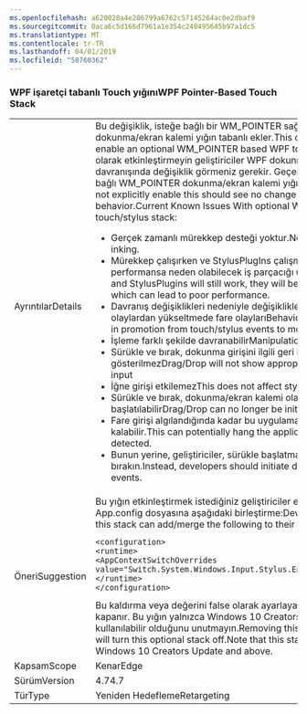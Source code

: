 ```yaml
---
ms.openlocfilehash: a620028a4e286799a6762c57145264ac0e2dbaf9
ms.sourcegitcommit: 0aca6c5d166d7961a1e354c248495645b97a1dc5
ms.translationtype: MT
ms.contentlocale: tr-TR
ms.lasthandoff: 04/01/2019
ms.locfileid: "58760362"
---
```

### <a name="wpf-pointer-based-touch-stack"></a><span data-ttu-id="dbdb2-101">WPF işaretçi tabanlı Touch yığını</span><span class="sxs-lookup"><span data-stu-id="dbdb2-101">WPF Pointer-Based Touch Stack</span></span>

|   |   |
|---|---|
|<span data-ttu-id="dbdb2-102">Ayrıntılar</span><span class="sxs-lookup"><span data-stu-id="dbdb2-102">Details</span></span>|<span data-ttu-id="dbdb2-103">Bu değişiklik, isteğe bağlı bir WM_POINTER sağlama yeteneği WPF dokunma/ekran kalemi yığın tabanlı ekler.</span><span class="sxs-lookup"><span data-stu-id="dbdb2-103">This change adds the ability to enable an optional WM_POINTER based WPF touch/stylus stack.</span></span>  <span data-ttu-id="dbdb2-104">Bu açıkça olarak etkinleştirmeyin geliştiriciler WPF dokunma/ekran kalemi davranışında değişiklik görmeniz gerekir. Geçerli bilinen sorunları ile isteğe bağlı WM_POINTER dokunma/ekran kalemi yığın tabanlı:</span><span class="sxs-lookup"><span data-stu-id="dbdb2-104">Developers that do not explicitly enable this should see no change in WPF touch/stylus behavior.Current Known Issues With optional WM_POINTER based touch/stylus stack:</span></span><ul><li><span data-ttu-id="dbdb2-105">Gerçek zamanlı mürekkep desteği yoktur.</span><span class="sxs-lookup"><span data-stu-id="dbdb2-105">No support for real-time inking.</span></span></li><li><span data-ttu-id="dbdb2-106">Mürekkep çalışırken ve StylusPlugIns çalışmaya devam eder, UI, düşük performansa neden olabilecek iş parçacığı üzerinde işlenir.</span><span class="sxs-lookup"><span data-stu-id="dbdb2-106">While inking and StylusPlugins will still work, they will be processed on the UI Thread which can lead to poor performance.</span></span></li><li><span data-ttu-id="dbdb2-107">Davranış değişiklikleri nedeniyle değişiklikler, dokunma/ekran kalemi olaylardan yükseltmede fare olayları</span><span class="sxs-lookup"><span data-stu-id="dbdb2-107">Behavioral changes due to changes in promotion from touch/stylus events to mouse events</span></span></li><li><span data-ttu-id="dbdb2-108">İşleme farklı şekilde davranabilir</span><span class="sxs-lookup"><span data-stu-id="dbdb2-108">Manipulation may behave differently</span></span></li><li><span data-ttu-id="dbdb2-109">Sürükle ve bırak, dokunma girişini ilgili geri bildirim gösterilmez</span><span class="sxs-lookup"><span data-stu-id="dbdb2-109">Drag/Drop will not show appropriate feedback for touch input</span></span></li><li><span data-ttu-id="dbdb2-110">İğne girişi etkilemez</span><span class="sxs-lookup"><span data-stu-id="dbdb2-110">This does not affect stylus input</span></span></li><li><span data-ttu-id="dbdb2-111">Sürükle ve bırak, dokunma/ekran kalemi olayları artık başlatılabilir</span><span class="sxs-lookup"><span data-stu-id="dbdb2-111">Drag/Drop can no longer be initiated on touch/stylus events</span></span></li><li><span data-ttu-id="dbdb2-112">Fare girişi algılandığında kadar bu uygulama potansiyel olarak askıda kalabilir.</span><span class="sxs-lookup"><span data-stu-id="dbdb2-112">This can potentially hang the application until mouse input is detected.</span></span></li><li><span data-ttu-id="dbdb2-113">Bunun yerine, geliştiriciler, sürükle başlatmak ve fare olayları bırakın.</span><span class="sxs-lookup"><span data-stu-id="dbdb2-113">Instead, developers should initiate drag and drop from mouse events.</span></span></li></ul>|
|<span data-ttu-id="dbdb2-114">Öneri</span><span class="sxs-lookup"><span data-stu-id="dbdb2-114">Suggestion</span></span>|<span data-ttu-id="dbdb2-115">Bu yığın etkinleştirmek istediğiniz geliştiriciler ekleyin/kendi uygulamanın App.config dosyasına aşağıdaki birleştirme:</span><span class="sxs-lookup"><span data-stu-id="dbdb2-115">Developers who wish to enable this stack can add/merge the following to their application's App.config file:</span></span><pre><code class="lang-xml">&lt;configuration&gt;&#13;&#10;&lt;runtime&gt;&#13;&#10;&lt;AppContextSwitchOverrides value=&quot;Switch.System.Windows.Input.Stylus.EnablePointerSupport=true&quot;/&gt;&#13;&#10;&lt;/runtime&gt;&#13;&#10;&lt;/configuration&gt;&#13;&#10;</code></pre><span data-ttu-id="dbdb2-116">Bu kaldırma veya değerini false olarak ayarlayarak bu isteğe bağlı bir yığın kapanır. Bu yığın yalnızca Windows 10 Creators Update ve üzerinde kullanılabilir olduğunu unutmayın.</span><span class="sxs-lookup"><span data-stu-id="dbdb2-116">Removing this or setting the value to false will turn this optional stack off.Note that this stack is available only on Windows 10 Creators Update and above.</span></span>|
|<span data-ttu-id="dbdb2-117">Kapsam</span><span class="sxs-lookup"><span data-stu-id="dbdb2-117">Scope</span></span>|<span data-ttu-id="dbdb2-118">Kenar</span><span class="sxs-lookup"><span data-stu-id="dbdb2-118">Edge</span></span>|
|<span data-ttu-id="dbdb2-119">Sürüm</span><span class="sxs-lookup"><span data-stu-id="dbdb2-119">Version</span></span>|<span data-ttu-id="dbdb2-120">4.7</span><span class="sxs-lookup"><span data-stu-id="dbdb2-120">4.7</span></span>|
|<span data-ttu-id="dbdb2-121">Tür</span><span class="sxs-lookup"><span data-stu-id="dbdb2-121">Type</span></span>|<span data-ttu-id="dbdb2-122">Yeniden Hedefleme</span><span class="sxs-lookup"><span data-stu-id="dbdb2-122">Retargeting</span></span>|

